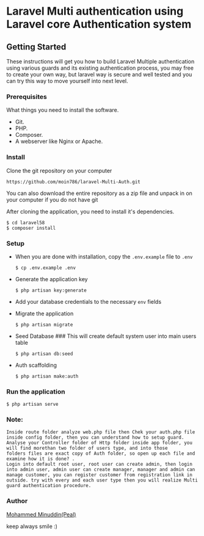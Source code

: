 # Laravel Multi authentication using Laravel core Authentication system

## Getting Started
These instructions will get you how to build Laravel Multiple authentication using various guards and its existing authentication process, you may free to create your own way, but laravel way is secure and well tested and you can try this way to move yourself into next level.

### Prerequisites
What things you need to install the software.

* Git.
* PHP.
* Composer.
* A webserver like Nginx or Apache.

### Install
Clone the git repository on your computer

```https://github.com/moin786/laravel-Multi-Auth.git```


You can also download the entire repository as a zip file and unpack in on your computer if you do not have git

After cloning the application, you need to install it's dependencies. 

```
$ cd laravel58
$ composer install
```


### Setup
- When you are done with installation, copy the `.env.example` file to `.env`

  ```$ cp .env.example .env```


- Generate the application key

  ```$ php artisan key:generate```


- Add your database credentials to the necessary `env` fields

- Migrate the application

  ```$ php artisan migrate```


- Seed Database ### This will create default system user into main users table

  ```$ php artisan db:seed```

- Auth scaffolding

  ```$ php artisan make:auth```

### Run the application

  ```$ php artisan serve```

### Note: 
```
Inside route folder analyze web.php file then Chek your auth.php file inside config folder, then you can understand how to setup guard.
Analyse your Controller folder of Http folder inside app folder, you will find morethan two folder of users type, and into those         folders files are exact copy of Auth folder, so open up each file and examine how it is done? . 
Login into default root user, root user can create admin, then login into admin user, admin user can create manager, manager and admin can manage customer, you can register customer from registration link in outside. try with every and each user type then you will realize Multi guard authentication procedure. 
```

### Author

[Mohammed Minuddin(Peal)](https://moinshareidea.wordpress.com)

keep always smile :)
